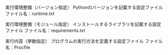 実行環境整備（バージョン指定）
Pythonのバージョンを記載する設定ファイル
ファイル名：runtime.txt

実行環境整備（モジュール指定）
インストールするライブラリを記載する設定ファイル
ファイル名：requirements.txt

実行内容（挙動指定）
プログラムの実行方法を定義する設定ファイル
ファイル名：Procfile
